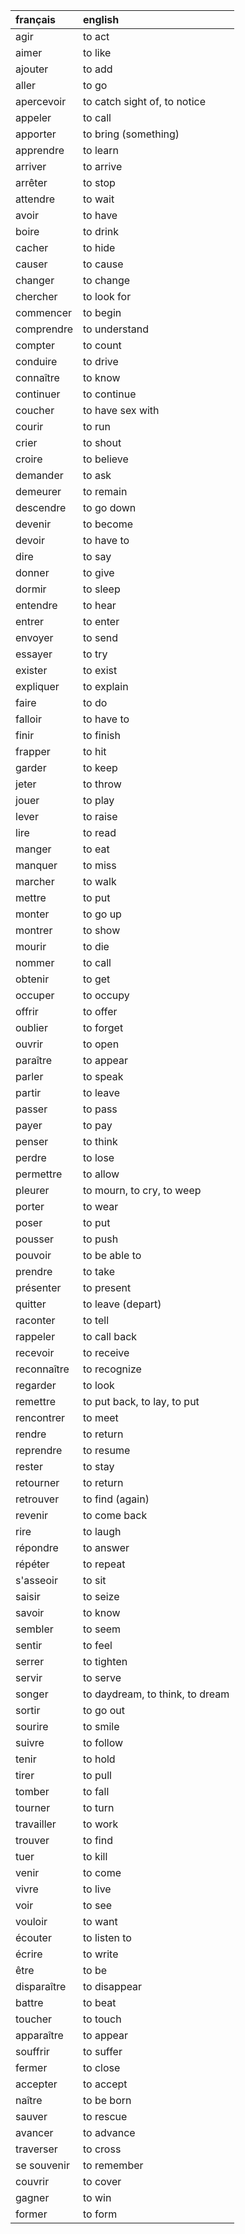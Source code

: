 | **français**   | **english**                     |
|:---------------|:--------------------------------|
| agir           | to act                          |
| aimer          | to like                         |
| ajouter        | to add                          |
| aller          | to go                           |
| apercevoir     | to catch sight of, to notice    |
| appeler        | to call                         |
| apporter       | to bring (something)            |
| apprendre      | to learn                        |
| arriver        | to arrive                       |
| arrêter        | to stop                         |
| attendre       | to wait                         |
| avoir          | to have                         |
| boire          | to drink                        |
| cacher         | to hide                         |
| causer         | to cause                        |
| changer        | to change                       |
| chercher       | to look for                     |
| commencer      | to begin                        |
| comprendre     | to understand                   |
| compter        | to count                        |
| conduire       | to drive                        |
| connaître      | to know                         |
| continuer      | to continue                     |
| coucher        | to have sex with                |
| courir         | to run                          |
| crier          | to shout                        |
| croire         | to believe                      |
| demander       | to ask                          |
| demeurer       | to remain                       |
| descendre      | to go down                      |
| devenir        | to become                       |
| devoir         | to have to                      |
| dire           | to say                          |
| donner         | to give                         |
| dormir         | to sleep                        |
| entendre       | to hear                         |
| entrer         | to enter                        |
| envoyer        | to send                         |
| essayer        | to try                          |
| exister        | to exist                        |
| expliquer      | to explain                      |
| faire          | to do                           |
| falloir        | to have to                      |
| finir          | to finish                       |
| frapper        | to hit                          |
| garder         | to keep                         |
| jeter          | to throw                        |
| jouer          | to play                         |
| lever          | to raise                        |
| lire           | to read                         |
| manger         | to eat                          |
| manquer        | to miss                         |
| marcher        | to walk                         |
| mettre         | to put                          |
| monter         | to go up                        |
| montrer        | to show                         |
| mourir         | to die                          |
| nommer         | to call                         |
| obtenir        | to get                          |
| occuper        | to occupy                       |
| offrir         | to offer                        |
| oublier        | to forget                       |
| ouvrir         | to open                         |
| paraître       | to appear                       |
| parler         | to speak                        |
| partir         | to leave                        |
| passer         | to pass                         |
| payer          | to pay                          |
| penser         | to think                        |
| perdre         | to lose                         |
| permettre      | to allow                        |
| pleurer        | to mourn, to cry, to weep       |
| porter         | to wear                         |
| poser          | to put                          |
| pousser        | to push                         |
| pouvoir        | to be able to                   |
| prendre        | to take                         |
| présenter      | to present                      |
| quitter        | to leave (depart)               |
| raconter       | to tell                         |
| rappeler       | to call back                    |
| recevoir       | to receive                      |
| reconnaître    | to recognize                    |
| regarder       | to look                         |
| remettre       | to put back, to lay, to put     |
| rencontrer     | to meet                         |
| rendre         | to return                       |
| reprendre      | to resume                       |
| rester         | to stay                         |
| retourner      | to return                       |
| retrouver      | to find (again)                 |
| revenir        | to come back                    |
| rire           | to laugh                        |
| répondre       | to answer                       |
| répéter        | to repeat                       |
| s'asseoir      | to sit                          |
| saisir         | to seize                        |
| savoir         | to know                         |
| sembler        | to seem                         |
| sentir         | to feel                         |
| serrer         | to tighten                      |
| servir         | to serve                        |
| songer         | to daydream, to think, to dream |
| sortir         | to go out                       |
| sourire        | to smile                        |
| suivre         | to follow                       |
| tenir          | to hold                         |
| tirer          | to pull                         |
| tomber         | to fall                         |
| tourner        | to turn                         |
| travailler     | to work                         |
| trouver        | to find                         |
| tuer           | to kill                         |
| venir          | to come                         |
| vivre          | to live                         |
| voir           | to see                          |
| vouloir        | to want                         |
| écouter        | to listen to                    |
| écrire         | to write                        |
| être           | to be                           |
| disparaître    | to disappear                    |
| battre         | to beat                         |
| toucher        | to touch                        |
| apparaître     | to appear                       |
| souffrir       | to suffer                       |
| fermer         | to close                        |
| accepter       | to accept                       |
| naître         | to be born                      |
| sauver         | to rescue                       |
| avancer        | to advance                      |
| traverser      | to cross                        |
| se souvenir    | to remember                     |
| couvrir        | to cover                        |
| gagner         | to win                          |
| former         | to form                         |